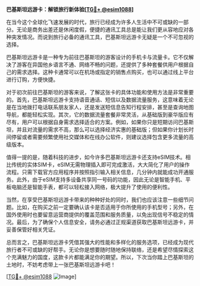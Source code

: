 **巴基斯坦远游卡：解锁旅行新体验[[TG💪+ @esim1088](https://t.me/s/esim1088)]**

在当今这个全球化飞速发展的时代，旅行已经成为许多人生活中不可或缺的一部分。无论是商务出差还是休闲度假，便捷的通讯工具总是能让我们更从容地应对各种突发情况。而说到旅行必备的通讯工具，巴基斯坦远游卡无疑是一个不可忽视的选择。

巴基斯坦远游卡是一种专为前往巴基斯坦的游客设计的手机卡与流量卡。它不仅解决了游客在异国他乡语言不通、网络不畅的问题，还提供了多种套餐供用户根据自己的需求选择。这种卡通常可以在机场或指定的销售点购买，也可以通过线上平台进行订购，方便快捷。

对于初次前往巴基斯坦的游客来说，了解这张卡的具体功能和使用方法是非常重要的。首先，巴基斯坦远游卡支持语音通话、短信以及数据流量服务，这意味着无论是在当地拨打电话联系朋友家人，还是发送短信息告知行程安排，甚至是查询地图导航，都能轻松实现。其次，它的数据流量套餐非常灵活，从基础版到豪华版应有尽有，用户可以根据自身需求选择适合的方案。例如，如果你只是短期访问巴基斯坦，并且对流量的需求不高，那么可以选择经济实惠的基础版；但如果你计划长时间停留或者需要频繁使用社交媒体和在线办公软件，则建议选择包含更多流量的高级版本。

值得一提的是，随着科技的进步，如今许多巴基斯坦远游卡还支持eSIM技术。相比传统的实体SIM卡，eSIM无需物理插入即可完成激活，大大简化了用户的操作流程。只需下载官方应用程序并按照指引输入相关信息，几分钟内就能成功开通服务。此外，由于eSIM支持多设备共享同一号码的功能，因此无论是智能手机、平板电脑还是智能手表，都可以轻松接入网络，极大提升了使用的便利性。

当然，在享受巴基斯坦远游卡带来的种种好处的同时，我们也应该注意一些细节问题。比如，在购买之前一定要确认该卡是否适用于你所使用的手机型号；另外，在国外使用时也要留意运营商提供的覆盖范围和服务质量，以免出现信号不稳定的情况。最后，为了确保个人信息安全，请务必通过正规渠道获取巴基斯坦远游卡，并妥善保管好相关凭证。

总而言之，巴基斯坦远游卡凭借其强大的性能和多样化的服务选项，已经成为现代旅行者不可或缺的好帮手。无论你是想要随时随地保持联络，还是希望尽情探索这个充满魅力的国度，这款卡片都能满足你的期望。所以，下次当你踏上巴基斯坦的土地时，不妨考虑带上一张巴基斯坦远游卡吧！

[[TG💪+ @esim1088](https://t.me/s/esim1088) ![Image](https://i.postimg.cc/4NQfJmqS/Snipaste-2025-05-13-00-14-12.png)]